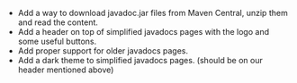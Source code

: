 * Add a way to download javadoc.jar files from Maven Central, unzip them and read the content.
* Add a header on top of simplified javadocs pages with the logo and some useful buttons.
* Add proper support for older javadocs pages.
* Add a dark theme to simplified javadocs pages. (should be on our header mentioned above)